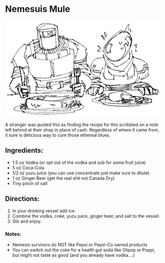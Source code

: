 # Nemesuis Mule

![Nems having a meal](../Art/nems_meal.webp)

A stranger was quoted this as finding the recipe for this scribbled on a note left behind at their shop in place of cash. Regardless of where it came from, it sure is delicious way to cure those ethereal blues.

## Ingredients:

- 1.5 oz Vodka (or opt out of the vodka and sub for some fruit juice)
- 5 oz Coca-Cola
- 1/2 oz yuzu juice (you can use concentrate just make sure to dilute)
- 1 oz Ginger Beer (get the real shit not Canada Dry)
- Tiny pinch of salt

## Directions:

1. In your drinking vessel add ice.
2. Combine the vodka, coke, yuzu juice, ginger beer, and salt to the vessel.
3. Stir and enjoy.

### Notes:

- Nemesis survivors do NOT like Pepsi or Pepsi-Co owned products
- You can switch out the coke for a health gut soda like Olipop or Poppi, but might not taste as good (and you already have vodka....)